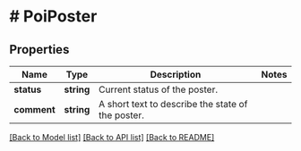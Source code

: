 # # PoiPoster

## Properties

Name | Type | Description | Notes
------------ | ------------- | ------------- | -------------
**status** | **string** | Current status of the poster. |
**comment** | **string** | A short text to describe the state of the poster. |

[[Back to Model list]](../../README.md#models) [[Back to API list]](../../README.md#endpoints) [[Back to README]](../../README.md)
